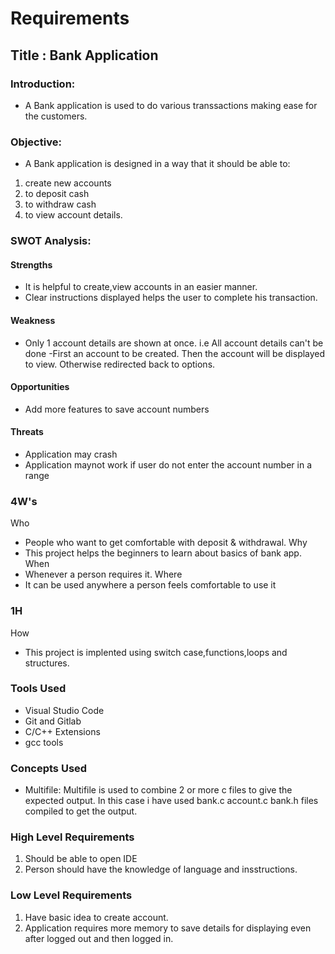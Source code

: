 # Requirements
## Title : Bank Application
### Introduction:
- A Bank application is used to do various transsactions making ease for the customers. 

### Objective:
- A Bank application is designed in a way that it should be able to:
 1. create new accounts
 2. to deposit cash
 3. to withdraw cash
 4. to view account details.

### SWOT Analysis:
#### Strengths
- It is helpful to create,view accounts in an easier manner.
- Clear instructions displayed helps the user to complete his transaction.

#### Weakness
- Only 1 account details are shown at once. i.e All account details can't be done
-First an account to be created. Then the account will be displayed to view. Otherwise redirected  back to options.

#### Opportunities
- Add more features to save account numbers

#### Threats
- Application may crash 
- Application maynot work if user do not enter the account number in a range

### 4W's
Who
- People who want to get comfortable with deposit & withdrawal.
Why
- This project helps the beginners to learn about basics of bank app.
When
- Whenever a person requires it.
Where
- It can be used anywhere a person feels comfortable to use it

### 1H
How
- This project is implented using switch case,functions,loops and structures.


### Tools Used
- Visual Studio Code
- Git and Gitlab
- C/C++ Extensions
- gcc tools

### Concepts Used
- Multifile: Multifile is used to combine 2 or more c files to give the expected output. In this case i have used bank.c account.c bank.h files compiled to get the output.

### High Level Requirements
  1. Should be able to open IDE
  2. Person should have the knowledge of language and insstructions.

### Low Level Requirements
  1. Have basic idea to create account.
  2. Application requires more memory to save details for displaying even after logged out and then logged in. 
